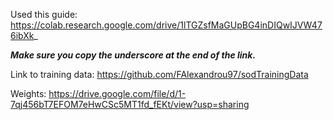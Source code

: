 Used this guide: https://colab.research.google.com/drive/1lTGZsfMaGUpBG4inDIQwIJVW476ibXk_

<b><i>Make sure you copy the underscore at the end of the link.</b></i>

Link to training data: https://github.com/FAlexandrou97/sodTrainingData

Weights: https://drive.google.com/file/d/1-7qj456bT7EFOM7eHwCSc5MT1fd_fEKt/view?usp=sharing
